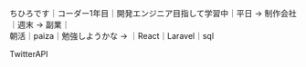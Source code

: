 ちひろです｜コーダー1年目｜開発エンジニア目指して学習中｜平日 → 制作会社｜週末 → 副業｜  
朝活｜paiza｜勉強しようかな → ｜React｜Laravel｜sql

TwitterAPI
